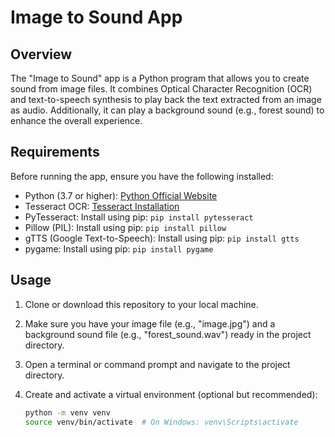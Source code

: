 # Image to Sound App

## Overview

The "Image to Sound" app is a Python program that allows you to create sound from image files. It combines Optical Character Recognition (OCR) and text-to-speech synthesis to play back the text extracted from an image as audio. Additionally, it can play a background sound (e.g., forest sound) to enhance the overall experience.

## Requirements

Before running the app, ensure you have the following installed:

- Python (3.7 or higher): [Python Official Website](https://www.python.org/downloads/)
- Tesseract OCR: [Tesseract Installation](https://github.com/tesseract-ocr/tesseract)
- PyTesseract: Install using pip: `pip install pytesseract`
- Pillow (PIL): Install using pip: `pip install pillow`
- gTTS (Google Text-to-Speech): Install using pip: `pip install gtts`
- pygame: Install using pip: `pip install pygame`

## Usage

1. Clone or download this repository to your local machine.

2. Make sure you have your image file (e.g., "image.jpg") and a background sound file (e.g., "forest_sound.wav") ready in the project directory.

3. Open a terminal or command prompt and navigate to the project directory.

4. Create and activate a virtual environment (optional but recommended):
   ```bash
   python -m venv venv
   source venv/bin/activate  # On Windows: venv\Scripts\activate

